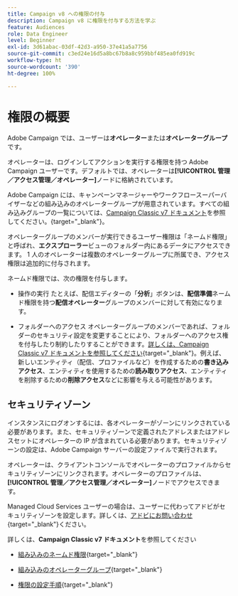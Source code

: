 ```yaml
---
title: Campaign v8 への権限の付与
description: Campaign v8 に権限を付与する方法を学ぶ
feature: Audiences
role: Data Engineer
level: Beginner
exl-id: 3d61abac-03df-42d3-a950-37e41a5a7756
source-git-commit: c3ed24e16d5a8bc67b8a8c959bbf485ea0fd919c
workflow-type: ht
source-wordcount: '390'
ht-degree: 100%

---
```


# 権限の概要

Adobe Campaign では、ユーザーは&#x200B;**オペレーター**&#x200B;または&#x200B;**オペレーターグループ**&#x200B;です。

オペレーターは、ログインしてアクションを実行する権限を持つ Adobe Campaign ユーザーです。デフォルトでは、オペレーターは&#x200B;**[!UICONTROL 管理／アクセス管理／オペレーター]**&#x200B;ノードに格納されています。

Adobe Campaign には、キャンペーンマネージャーやワークフロースーパーバイザーなどの組み込みのオペレーターグループが用意されています。すべての組み込みグループの一覧については、[Campaign Classic v7 ドキュメント](https://experienceleague.adobe.com/docs/campaign-classic/using/getting-started/permissions/access-management-groups.html?lang=ja#default-groups)を参照してください。{target=&quot;_blank&quot;}。

オペレーターグループのメンバーが実行できるユーザー権限は「ネームド権限」と呼ばれ、**エクスプローラー**&#x200B;ビューのフォルダー内にあるデータにアクセスできます。 1 人のオペレーターは複数のオペレーターグループに所属でき、アクセス権限は追加的に付与されます。

ネームド権限では、次の権限を付与します。

* 操作の実行
たとえば、配信エディターの「**分析**」ボタンは、**配信準備**&#x200B;ネームド権限を持つ&#x200B;**配信オペレーター**&#x200B;グループのメンバーに対して有効になります。

* フォルダーへのアクセス
オペレーターグループのメンバーであれば、フォルダーのセキュリティ設定を変更することにより、フォルダーへのアクセス権を付与したり制約したりすることができます。[詳しくは、Campaign Classic v7 ドキュメントを参照してください](https://experienceleague.adobe.com/docs/campaign-classic/using/getting-started/permissions/access-management-folders.html?lang=ja#permissions-on-a-folder){target=&quot;_blank&quot;}。例えば、新しいエンティティ（配信、プロファイルなど）を作成するための&#x200B;**書き込みアクセス**、エンティティを使用するための&#x200B;**読み取りアクセス**、エンティティを削除するための&#x200B;**削除アクセス**&#x200B;などに影響を与える可能性があります。

## セキュリティゾーン

インスタンスにログオンするには、各オペレーターがゾーンにリンクされている必要があります。また、セキュリティゾーンで定義されたアドレスまたはアドレスセットにオペレーターの IP が含まれている必要があります。セキュリティゾーンの設定は、Adobe Campaign サーバーの設定ファイルで実行されます。

オペレーターは、クライアントコンソールでオペレーターのプロファイルからセキュリティゾーンにリンクされます。オペレーターのプロファイルは、**[!UICONTROL 管理／アクセス管理／オペレーター]**&#x200B;ノードでアクセスできます。

Managed Cloud Services ユーザーの場合は、ユーザーに代わってアドビがセキュリティゾーンを設定します。詳しくは、[アドビにお問い合わせ](https://helpx.adobe.com/jp/enterprise/admin-guide.html/enterprise/using/support-for-experience-cloud.ug.html){target=&quot;_blank&quot;}ください。

詳しくは、**Campaign Classic v7 ドキュメント**&#x200B;を参照してください

* [組み込みのネームド権限](https://experienceleague.adobe.com/docs/campaign-classic/using/getting-started/permissions/access-management-named-rights.html?lang=ja){target=&quot;_blank&quot;}

* [組み込みのオペレーターグループ](https://experienceleague.adobe.com/docs/campaign-classic/using/getting-started/permissions/access-management-groups.html?lang=ja#default-groups){target=&quot;_blank&quot;}

* [権限の設定手順](https://experienceleague.adobe.com/docs/campaign-classic/using/getting-started/permissions/access-management.html?lang=ja){target=&quot;_blank&quot;}

